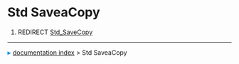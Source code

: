 # Std SaveaCopy
1.  REDIRECT [Std\_SaveCopy](Std_SaveCopy.md)



---
![](images/Right_arrow.png) [documentation index](../README.md) > Std SaveaCopy
